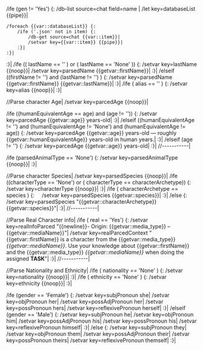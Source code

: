 /ife (gen != 'Yes') {:
	/db-list source=chat field=name |
	/let key=databaseList {{pipe}}|
	
	/foreach {{var::databaseList}} {:
		/ife ('.json' not in item) {:
			/db-get source=chat {{var::item}}| 
			/setvar key={{var::item}} {{pipe}}|
		:}|
	:}|
:}|
/ife (( lastName == '' ) or ( lastName == 'None' )) {:
	/setvar key=lastName {{noop}}|
	/setvar key=parsedName {{getvar::firstName}}|
:}|
/elseif ((firstName != '') and (lastName != '') ) {:
	/setvar key=parsedName {{getvar::firstName}} {{getvar::lastName}}|
:}|
/ife ( alias == '' ) {:
	/setvar key=alias {{noop}}|
:}|

//Parse character Age|
/setvar key=parcedAge {{noop}}|

/ife ((humanEquivalentAge == age) and (age != '')) {:
	/setvar key=parcedAge {{getvar::age}} years-old|
:}|
/elseif ((humanEquivalentAge != '') and (humanEquivalentAge != 'None') and (humanEquivalentAge != age)) {:
	/setvar key=parcedAge {{getvar::age}} years-old — roughly {{getvar::humanEquivalentAge}} years-old in human years.|
:}|
/elseif (age != '') {:
	/setvar key=parcedAge {{getvar::age}} years-old|
:}|
//-----------|

/ife (parsedAnimalType == 'None') {:
	/setvar key=parsedAnimalType {{noop}}|
:}|


//Parse character Species|
/setvar key=parsedSpecies {{noop}}|
/ife ((characterType == 'None') or ( characterType ==  characterArchetype)) {:
	/setvar key=characterType {{noop}}|
:}|
/ife ( characterArchetype == species ) {:
    /setvar key=parsedSpecies {{getvar::species}}|
:}|
/else {:
	/setvar key=parsedSpecies "{{getvar::characterArchetype}} {{getvar::species}}"|
:}|
//-----------|

//Parse Real Character info|
/ife ( real == 'Yes') {:
	/setvar key=realInfoParced "{{newline}}- Origin: {{getvar::media_type}} – {{getvar::mediaName}}"|
	/setvar key=realParcedContext "{{getvar::firstName}} is a character from the {{getvar::media_type}} _{{getvar::mediaName}}_. Use your knowledge about {{getvar::firstName}} and the {{getvar::media_type}} _{{getvar::mediaName}}_ when doing the assigned **TASK**"|
:}|
//-----------|

//Parse Nationality and Ethnicity|
/ife ( nationality == 'None' ) {:
	/setvar key=nationality {{noop}}|
:}|
/ife ( ethnicity == 'None' ) {:
	/setvar key=ethnicity {{noop}}|
:}|


/ife (gender == 'Female') {:
	/setvar key=subjPronoun she|
	/setvar key=objPronoun her|
	/setvar key=possAdjPronoun her|
	/setvar key=possPronoun hers|
	/setvar key=reflexivePronoun herself|
:}|
/elseif (gender == 'Male') {:
	/setvar key=subjPronoun he|
	/setvar key=objPronoun him|
	/setvar key=possAdjPronoun his|
	/setvar key=possPronoun his|
	/setvar key=reflexivePronoun himself|
:}|
/else {:
	/setvar key=subjPronoun they|
	/setvar key=objPronoun them|
	/setvar key=possAdjPronoun their|
	/setvar key=possPronoun theirs|
	/setvar key=reflexivePronoun themself|
:}|